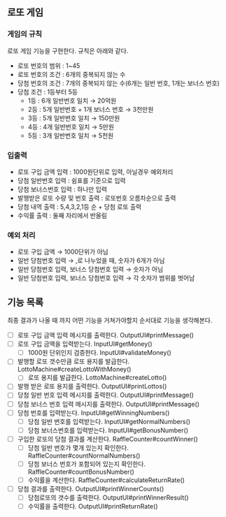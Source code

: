 ## 로또 게임

### 게임의 규칙

로또 게임 기능을 구현한다. 규칙은 아래와 같다.

- 로또 번호의 범위 : 1~45
- 로또 번호의 조건 : 6개의 중복되지 않는 수
- 당첨 번호의 조건 : 7개의 중복되지 않는 수(6개는 일반 번호, 1개는 보너스 번호)
- 당첨 조건 : 1등부터 5등
    - 1등 : 6개 일반번호 일치 → 20억원
    - 2등 : 5개 일반번호 + 1개 보너스 번호 → 3천만원
    - 3등 : 5개 일반번호 일치 → 150만원
    - 4등 : 4개 일반번호 일치 → 5만원
    - 5등 : 3개 일반번호 일치 → 5천원

### 입출력

- 로또 구입 금액 입력 : 1000원단위로 입력, 아닐경우 예외처리
- 당첨 일반번호 입력 : 쉼표를 기준으로 입력
- 당첨 보너스번호 입력 : 하나만 입력
- 발행받은 로또 수량 및 번호 출력 : 로또번호 오름차순으로 출력
- 당첨 내역 출력 : 5,4,3,2,1등 순 + 당첨 로또 출력
- 수익률 출력 : 둘째 자리에서 반올림

### 예외 처리

- 로또 구입 금액 → 1000단위가 아님
- 일반 당첨번호 입력 → ,로 나누었을 때, 숫자가 6개가 아님
- 일반 당첨번호 입력, 보너스 당첨번호 입력 → 숫자가 아님
- 일반 당첨번호 입력, 보너스 당첨번호 입력 → 각 숫자가 범위를 벗어남

## 기능 목록

최종 결과가 나올 때 까지 어떤 기능을 거쳐가야할지 순서대로 기능을 생각해본다.

- [ ]  로또 구입 금액 입력 메시지를 출력한다. OutputUI#printMessage()
- [ ]  로또 구입 금액을 입력받는다. InputUI#getMoney()
    - [ ]  1000원 단위인지 검증한다. InputUI#validateMoney()
- [ ]  발행할 로또 갯수만큼 로또 용지를 발급한다. LottoMachine#createLottoWithMoney()
    - [ ]  로또 용지를 발급한다. LottoMachine#createLotto()
- [ ]  발행 받은 로또 용지를 출력한다. OutputUI#printLottos()
- [ ]  당첨 일반 번호 입력 메시지를 출력한다. OutputUI#printMessage()
- [ ]  당첨 보너스 번호 입력 메시지를 출력한다. OutputUI#printMessage()
- [ ]  당첨 번호를 입력받는다. InputUI#getWinningNumbers()
    - [ ]  당첨 일반 번호를 입력받는다. InputUI#getNormalNumbers()
    - [ ]  당첨 보너스번호를 입력받는다. InputUI#getBonusNumber()
- [ ]  구입한 로또의 당첨 결과를 계산한다. RaffleCounter#countWinner()
    - [ ]  당첨 일반 번호가 몇개 있는지 확인한다. RaffleCounter#countNormalNumbers()
    - [ ]  당첨 보너스 번호가 포함되어 있는지 확인한다. RaffleCounter#countBonusNumber()
    - [ ]  수익률을 계산한다. RaffleCounter#calculateReturnRate()
- [ ]  당첨 결과를 출력한다. OutputUI#printWinnerCounts()
    - [ ]  당첨로또의 갯수를 출력한다. OutputUI#printWinnerResult()
    - [ ]  수익률을 출력한다. OutputUI#printReturnRate()